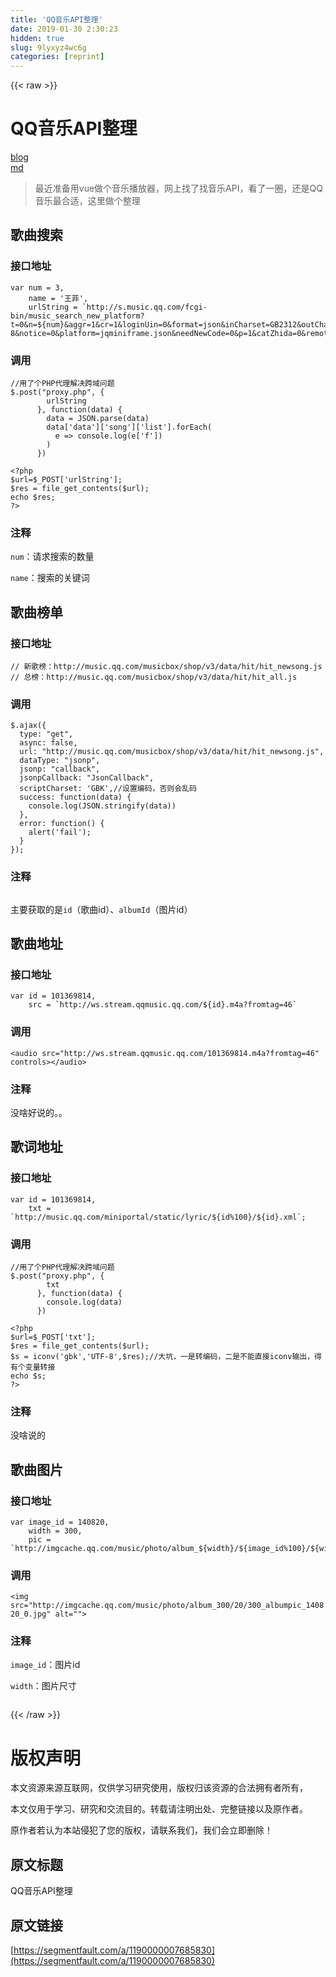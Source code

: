 ```yaml
---
title: 'QQ音乐API整理' 
date: 2019-01-30 2:30:23
hidden: true
slug: 9lyxyz4wc6g
categories: [reprint]
---
```


{{< raw >}}

                    
<h1 id="articleHeader0">QQ音乐API整理</h1>
<p><a href="http://www.vastskycc.com/?id=27" rel="nofollow noreferrer" target="_blank">blog</a><br><a href="https://github.com/ccchangkong/article/issues/23" rel="nofollow noreferrer" target="_blank">md</a></p>
<blockquote><p>最近准备用vue做个音乐播放器，网上找了找音乐API，看了一圈，还是QQ音乐最合适，这里做个整理</p></blockquote>
<h2 id="articleHeader1">歌曲搜索</h2>
<h3 id="articleHeader2">接口地址</h3>
<div class="widget-codetool" style="display:none;">
      <div class="widget-codetool--inner">
      <span class="selectCode code-tool" data-toggle="tooltip" data-placement="top" title="" data-original-title="全选"></span>
      <span type="button" class="copyCode code-tool" data-toggle="tooltip" data-placement="top" data-clipboard-text="var num = 3,
    name = '王菲',
    urlString = `http://s.music.qq.com/fcgi-bin/music_search_new_platform?t=0&amp;n=${num}&amp;aggr=1&amp;cr=1&amp;loginUin=0&amp;format=json&amp;inCharset=GB2312&amp;outCharset=utf-8&amp;notice=0&amp;platform=jqminiframe.json&amp;needNewCode=0&amp;p=1&amp;catZhida=0&amp;remoteplace=sizer.newclient.next_song&amp;w=${name}`;" title="" data-original-title="复制"></span>
      <span type="button" class="saveToNote code-tool" data-toggle="tooltip" data-placement="top" title="" data-original-title="放进笔记"></span>
      </div>
      </div><pre class="javascript hljs"><code class="js"><span class="hljs-keyword">var</span> num = <span class="hljs-number">3</span>,
    name = <span class="hljs-string">'王菲'</span>,
    urlString = <span class="hljs-string">`http://s.music.qq.com/fcgi-bin/music_search_new_platform?t=0&amp;n=<span class="hljs-subst">${num}</span>&amp;aggr=1&amp;cr=1&amp;loginUin=0&amp;format=json&amp;inCharset=GB2312&amp;outCharset=utf-8&amp;notice=0&amp;platform=jqminiframe.json&amp;needNewCode=0&amp;p=1&amp;catZhida=0&amp;remoteplace=sizer.newclient.next_song&amp;w=<span class="hljs-subst">${name}</span>`</span>;</code></pre>
<h3 id="articleHeader3">调用</h3>
<div class="widget-codetool" style="display:none;">
      <div class="widget-codetool--inner">
      <span class="selectCode code-tool" data-toggle="tooltip" data-placement="top" title="" data-original-title="全选"></span>
      <span type="button" class="copyCode code-tool" data-toggle="tooltip" data-placement="top" data-clipboard-text="//用了个PHP代理解决跨域问题
$.post(&quot;proxy.php&quot;, {
        urlString
      }, function(data) {
        data = JSON.parse(data)
        data['data']['song']['list'].forEach(
          e => console.log(e['f'])
        )
      })" title="" data-original-title="复制"></span>
      <span type="button" class="saveToNote code-tool" data-toggle="tooltip" data-placement="top" title="" data-original-title="放进笔记"></span>
      </div>
      </div><pre class="javascript hljs"><code class="js"><span class="hljs-comment">//用了个PHP代理解决跨域问题</span>
$.post(<span class="hljs-string">"proxy.php"</span>, {
        urlString
      }, <span class="hljs-function"><span class="hljs-keyword">function</span>(<span class="hljs-params">data</span>) </span>{
        data = <span class="hljs-built_in">JSON</span>.parse(data)
        data[<span class="hljs-string">'data'</span>][<span class="hljs-string">'song'</span>][<span class="hljs-string">'list'</span>].forEach(
          <span class="hljs-function"><span class="hljs-params">e</span> =&gt;</span> <span class="hljs-built_in">console</span>.log(e[<span class="hljs-string">'f'</span>])
        )
      })</code></pre>
<div class="widget-codetool" style="display:none;">
      <div class="widget-codetool--inner">
      <span class="selectCode code-tool" data-toggle="tooltip" data-placement="top" title="" data-original-title="全选"></span>
      <span type="button" class="copyCode code-tool" data-toggle="tooltip" data-placement="top" data-clipboard-text="<?php
$url=$_POST['urlString'];
$res = file_get_contents($url);
echo $res;
?>" title="" data-original-title="复制"></span>
      <span type="button" class="saveToNote code-tool" data-toggle="tooltip" data-placement="top" title="" data-original-title="放进笔记"></span>
      </div>
      </div><pre class="php hljs"><code class="php"><span class="hljs-meta">&lt;?php</span>
$url=$_POST[<span class="hljs-string">'urlString'</span>];
$res = file_get_contents($url);
<span class="hljs-keyword">echo</span> $res;
<span class="hljs-meta">?&gt;</span></code></pre>
<h3 id="articleHeader4">注释</h3>
<p><code>num</code>：请求搜索的数量</p>
<p><code>name</code>：搜索的关键词</p>
<h2 id="articleHeader5">歌曲榜单</h2>
<h3 id="articleHeader6">接口地址</h3>
<div class="widget-codetool" style="display:none;">
      <div class="widget-codetool--inner">
      <span class="selectCode code-tool" data-toggle="tooltip" data-placement="top" title="" data-original-title="全选"></span>
      <span type="button" class="copyCode code-tool" data-toggle="tooltip" data-placement="top" data-clipboard-text="// 新歌榜：http://music.qq.com/musicbox/shop/v3/data/hit/hit_newsong.js
// 总榜：http://music.qq.com/musicbox/shop/v3/data/hit/hit_all.js" title="" data-original-title="复制"></span>
      <span type="button" class="saveToNote code-tool" data-toggle="tooltip" data-placement="top" title="" data-original-title="放进笔记"></span>
      </div>
      </div><pre class="javascript hljs"><code class="js"><span class="hljs-comment">// 新歌榜：http://music.qq.com/musicbox/shop/v3/data/hit/hit_newsong.js</span>
<span class="hljs-comment">// 总榜：http://music.qq.com/musicbox/shop/v3/data/hit/hit_all.js</span></code></pre>
<h3 id="articleHeader7">调用</h3>
<div class="widget-codetool" style="display:none;">
      <div class="widget-codetool--inner">
      <span class="selectCode code-tool" data-toggle="tooltip" data-placement="top" title="" data-original-title="全选"></span>
      <span type="button" class="copyCode code-tool" data-toggle="tooltip" data-placement="top" data-clipboard-text="$.ajax({
  type: &quot;get&quot;,
  async: false,
  url: &quot;http://music.qq.com/musicbox/shop/v3/data/hit/hit_newsong.js&quot;,
  dataType: &quot;jsonp&quot;,
  jsonp: &quot;callback&quot;,
  jsonpCallback: &quot;JsonCallback&quot;,
  scriptCharset: 'GBK',//设置编码，否则会乱码
  success: function(data) {
    console.log(JSON.stringify(data))
  },
  error: function() {
    alert('fail');
  }
});" title="" data-original-title="复制"></span>
      <span type="button" class="saveToNote code-tool" data-toggle="tooltip" data-placement="top" title="" data-original-title="放进笔记"></span>
      </div>
      </div><pre class="javascript hljs"><code class="js">$.ajax({
  <span class="hljs-attr">type</span>: <span class="hljs-string">"get"</span>,
  <span class="hljs-attr">async</span>: <span class="hljs-literal">false</span>,
  <span class="hljs-attr">url</span>: <span class="hljs-string">"http://music.qq.com/musicbox/shop/v3/data/hit/hit_newsong.js"</span>,
  <span class="hljs-attr">dataType</span>: <span class="hljs-string">"jsonp"</span>,
  <span class="hljs-attr">jsonp</span>: <span class="hljs-string">"callback"</span>,
  <span class="hljs-attr">jsonpCallback</span>: <span class="hljs-string">"JsonCallback"</span>,
  <span class="hljs-attr">scriptCharset</span>: <span class="hljs-string">'GBK'</span>,<span class="hljs-comment">//设置编码，否则会乱码</span>
  success: <span class="hljs-function"><span class="hljs-keyword">function</span>(<span class="hljs-params">data</span>) </span>{
    <span class="hljs-built_in">console</span>.log(<span class="hljs-built_in">JSON</span>.stringify(data))
  },
  <span class="hljs-attr">error</span>: <span class="hljs-function"><span class="hljs-keyword">function</span>(<span class="hljs-params"></span>) </span>{
    alert(<span class="hljs-string">'fail'</span>);
  }
});</code></pre>
<h3 id="articleHeader8">注释</h3>
<p><span class="img-wrap"><img data-src="/img/remote/1460000007685833?w=1100&amp;h=130" src="https://static.alili.tech/img/remote/1460000007685833?w=1100&amp;h=130" alt="" title="" style="cursor: pointer;"></span></p>
<p>主要获取的是<code>id</code>（歌曲id）、<code>albumId</code>（图片id）</p>
<h2 id="articleHeader9">歌曲地址</h2>
<h3 id="articleHeader10">接口地址</h3>
<div class="widget-codetool" style="display:none;">
      <div class="widget-codetool--inner">
      <span class="selectCode code-tool" data-toggle="tooltip" data-placement="top" title="" data-original-title="全选"></span>
      <span type="button" class="copyCode code-tool" data-toggle="tooltip" data-placement="top" data-clipboard-text="var id = 101369814,
    src = `http://ws.stream.qqmusic.qq.com/${id}.m4a?fromtag=46`" title="" data-original-title="复制"></span>
      <span type="button" class="saveToNote code-tool" data-toggle="tooltip" data-placement="top" title="" data-original-title="放进笔记"></span>
      </div>
      </div><pre class="javascript hljs"><code class="js"><span class="hljs-keyword">var</span> id = <span class="hljs-number">101369814</span>,
    src = <span class="hljs-string">`http://ws.stream.qqmusic.qq.com/<span class="hljs-subst">${id}</span>.m4a?fromtag=46`</span></code></pre>
<h3 id="articleHeader11">调用</h3>
<div class="widget-codetool" style="display:none;">
      <div class="widget-codetool--inner">
      <span class="selectCode code-tool" data-toggle="tooltip" data-placement="top" title="" data-original-title="全选"></span>
      <span type="button" class="copyCode code-tool" data-toggle="tooltip" data-placement="top" data-clipboard-text="<audio src=&quot;http://ws.stream.qqmusic.qq.com/101369814.m4a?fromtag=46&quot; controls></audio>" title="" data-original-title="复制"></span>
      <span type="button" class="saveToNote code-tool" data-toggle="tooltip" data-placement="top" title="" data-original-title="放进笔记"></span>
      </div>
      </div><pre class="xml hljs"><code class="html" style="word-break: break-word; white-space: initial;"><span class="hljs-tag">&lt;<span class="hljs-name">audio</span> <span class="hljs-attr">src</span>=<span class="hljs-string">"http://ws.stream.qqmusic.qq.com/101369814.m4a?fromtag=46"</span> <span class="hljs-attr">controls</span>&gt;</span><span class="hljs-tag">&lt;/<span class="hljs-name">audio</span>&gt;</span></code></pre>
<h3 id="articleHeader12">注释</h3>
<p>没啥好说的。。</p>
<h2 id="articleHeader13">歌词地址</h2>
<h3 id="articleHeader14">接口地址</h3>
<div class="widget-codetool" style="display:none;">
      <div class="widget-codetool--inner">
      <span class="selectCode code-tool" data-toggle="tooltip" data-placement="top" title="" data-original-title="全选"></span>
      <span type="button" class="copyCode code-tool" data-toggle="tooltip" data-placement="top" data-clipboard-text="var id = 101369814,
    txt = `http://music.qq.com/miniportal/static/lyric/${id%100}/${id}.xml`;" title="" data-original-title="复制"></span>
      <span type="button" class="saveToNote code-tool" data-toggle="tooltip" data-placement="top" title="" data-original-title="放进笔记"></span>
      </div>
      </div><pre class="javascript hljs"><code class="js"><span class="hljs-keyword">var</span> id = <span class="hljs-number">101369814</span>,
    txt = <span class="hljs-string">`http://music.qq.com/miniportal/static/lyric/<span class="hljs-subst">${id%<span class="hljs-number">100</span>}</span>/<span class="hljs-subst">${id}</span>.xml`</span>;</code></pre>
<h3 id="articleHeader15">调用</h3>
<div class="widget-codetool" style="display:none;">
      <div class="widget-codetool--inner">
      <span class="selectCode code-tool" data-toggle="tooltip" data-placement="top" title="" data-original-title="全选"></span>
      <span type="button" class="copyCode code-tool" data-toggle="tooltip" data-placement="top" data-clipboard-text="//用了个PHP代理解决跨域问题
$.post(&quot;proxy.php&quot;, {
        txt
      }, function(data) {
        console.log(data)
      })" title="" data-original-title="复制"></span>
      <span type="button" class="saveToNote code-tool" data-toggle="tooltip" data-placement="top" title="" data-original-title="放进笔记"></span>
      </div>
      </div><pre class="javascript hljs"><code class="js"><span class="hljs-comment">//用了个PHP代理解决跨域问题</span>
$.post(<span class="hljs-string">"proxy.php"</span>, {
        txt
      }, <span class="hljs-function"><span class="hljs-keyword">function</span>(<span class="hljs-params">data</span>) </span>{
        <span class="hljs-built_in">console</span>.log(data)
      })</code></pre>
<div class="widget-codetool" style="display:none;">
      <div class="widget-codetool--inner">
      <span class="selectCode code-tool" data-toggle="tooltip" data-placement="top" title="" data-original-title="全选"></span>
      <span type="button" class="copyCode code-tool" data-toggle="tooltip" data-placement="top" data-clipboard-text="<?php
$url=$_POST['txt'];
$res = file_get_contents($url);
$s = iconv('gbk','UTF-8',$res);//大坑，一是转编码，二是不能直接iconv输出，得有个变量转接
echo $s;
?>" title="" data-original-title="复制"></span>
      <span type="button" class="saveToNote code-tool" data-toggle="tooltip" data-placement="top" title="" data-original-title="放进笔记"></span>
      </div>
      </div><pre class="php hljs"><code class="php"><span class="hljs-meta">&lt;?php</span>
$url=$_POST[<span class="hljs-string">'txt'</span>];
$res = file_get_contents($url);
$s = iconv(<span class="hljs-string">'gbk'</span>,<span class="hljs-string">'UTF-8'</span>,$res);<span class="hljs-comment">//大坑，一是转编码，二是不能直接iconv输出，得有个变量转接</span>
<span class="hljs-keyword">echo</span> $s;
<span class="hljs-meta">?&gt;</span></code></pre>
<h3 id="articleHeader16">注释</h3>
<p>没啥说的</p>
<h2 id="articleHeader17">歌曲图片</h2>
<h3 id="articleHeader18">接口地址</h3>
<div class="widget-codetool" style="display:none;">
      <div class="widget-codetool--inner">
      <span class="selectCode code-tool" data-toggle="tooltip" data-placement="top" title="" data-original-title="全选"></span>
      <span type="button" class="copyCode code-tool" data-toggle="tooltip" data-placement="top" data-clipboard-text="var image_id = 140820,
    width = 300,
    pic = `http://imgcache.qq.com/music/photo/album_${width}/${image_id%100}/${width}_albumpic_${image_id}_0.jpg`;" title="" data-original-title="复制"></span>
      <span type="button" class="saveToNote code-tool" data-toggle="tooltip" data-placement="top" title="" data-original-title="放进笔记"></span>
      </div>
      </div><pre class="javascript hljs"><code class="js"><span class="hljs-keyword">var</span> image_id = <span class="hljs-number">140820</span>,
    width = <span class="hljs-number">300</span>,
    pic = <span class="hljs-string">`http://imgcache.qq.com/music/photo/album_<span class="hljs-subst">${width}</span>/<span class="hljs-subst">${image_id%<span class="hljs-number">100</span>}</span>/<span class="hljs-subst">${width}</span>_albumpic_<span class="hljs-subst">${image_id}</span>_0.jpg`</span>;</code></pre>
<h3 id="articleHeader19">调用</h3>
<div class="widget-codetool" style="display:none;">
      <div class="widget-codetool--inner">
      <span class="selectCode code-tool" data-toggle="tooltip" data-placement="top" title="" data-original-title="全选"></span>
      <span type="button" class="copyCode code-tool" data-toggle="tooltip" data-placement="top" data-clipboard-text="<img src=&quot;http://imgcache.qq.com/music/photo/album_300/20/300_albumpic_140820_0.jpg&quot; alt=&quot;&quot;>" title="" data-original-title="复制"></span>
      <span type="button" class="saveToNote code-tool" data-toggle="tooltip" data-placement="top" title="" data-original-title="放进笔记"></span>
      </div>
      </div><pre class="xml hljs"><code class="html" style="word-break: break-word; white-space: initial;"><span class="hljs-tag">&lt;<span class="hljs-name">img</span> <span class="hljs-attr">src</span>=<span class="hljs-string">"http://imgcache.qq.com/music/photo/album_300/20/300_albumpic_140820_0.jpg"</span> <span class="hljs-attr">alt</span>=<span class="hljs-string">""</span>&gt;</span></code></pre>
<h3 id="articleHeader20">注释</h3>
<p><code>image_id</code>：图片id</p>
<p><code>width</code>：图片尺寸</p>
<p><span class="img-wrap"><img data-src="/img/remote/1460000007685834?w=2048&amp;h=1536" src="https://static.alili.tech/img/remote/1460000007685834?w=2048&amp;h=1536" alt="" title="" style="cursor: pointer; display: inline;"></span></p>

                
{{< /raw >}}

# 版权声明
本文资源来源互联网，仅供学习研究使用，版权归该资源的合法拥有者所有，

本文仅用于学习、研究和交流目的。转载请注明出处、完整链接以及原作者。

原作者若认为本站侵犯了您的版权，请联系我们，我们会立即删除！

## 原文标题
QQ音乐API整理

## 原文链接
[https://segmentfault.com/a/1190000007685830](https://segmentfault.com/a/1190000007685830)

